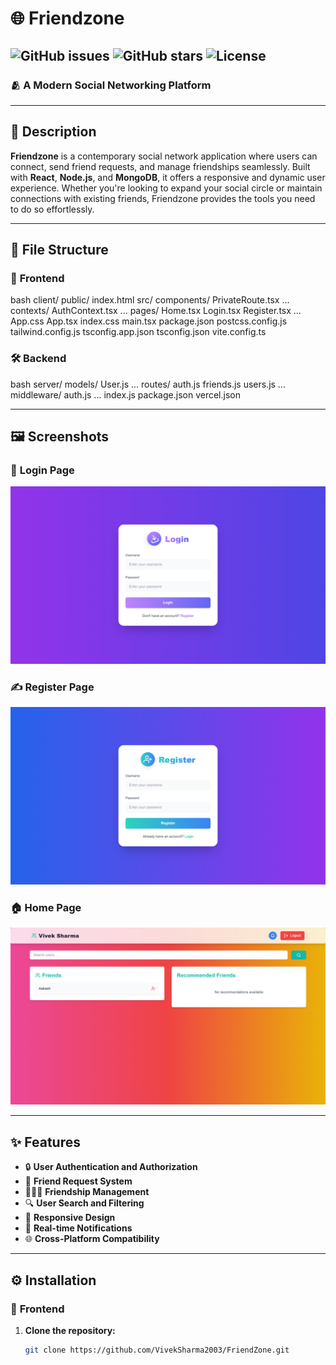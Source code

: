 # 🌐 **Friendzone**  
![GitHub issues](https://img.shields.io/github/issues/VivekSharma2003/FriendZone)
![GitHub stars](https://img.shields.io/github/stars/VivekSharma2003/FriendZone?style=social)
![License](https://img.shields.io/github/license/VivekSharma2003/FriendZone)
---
    
### 🫂 **A Modern Social Networking Platform**  
    
---
    
## 📖 **Description**  
    
**Friendzone** is a contemporary social network application where users can connect, send friend requests, and manage friendships seamlessly. Built with **React**, **Node.js**, and **MongoDB**, it offers a responsive and dynamic user experience. Whether you're looking to expand your social circle or maintain connections with existing friends, Friendzone provides the tools you need to do so effortlessly.  
    
---
    
## 📂 **File Structure**  

### 🎨 **Frontend**  

bash
client/
public/
  index.html
src/
  components/
    PrivateRoute.tsx
    ...
  contexts/
    AuthContext.tsx
    ...
  pages/
    Home.tsx
    Login.tsx
    Register.tsx
    ...
  App.css
  App.tsx
  index.css
  main.tsx
package.json
postcss.config.js
tailwind.config.js
tsconfig.app.json
tsconfig.json
vite.config.ts


### 🛠️ **Backend**  

bash
server/
  models/
    User.js
    ...
  routes/
    auth.js
    friends.js
    users.js
    ...
  middleware/
    auth.js
    ...
  index.js
package.json
vercel.json


---

## 🖼️ **Screenshots**  


### 🔐 **Login Page**  
![Login Page](./client/src/img/Login.png)  

### ✍️ **Register Page**  
![Register Page](./client/src/img/Register.png)  

### 🏠 **Home Page**  
![Home Page](./client/src/img/Home.png)  

---
        
## ✨ **Features**  
        
- 🔒 **User Authentication and Authorization**  
- 🤝 **Friend Request System**  
- 🧑‍🤝‍🧑 **Friendship Management**  
- 🔍 **User Search and Filtering**  
- 📱 **Responsive Design**  
- 📢 **Real-time Notifications**    
- 🌐 **Cross-Platform Compatibility**  
        
---
        
## ⚙️ **Installation**  
        
### 🎨 **Frontend**  
        
1. **Clone the repository:**  
   ```bash
   git clone https://github.com/VivekSharma2003/FriendZone.git